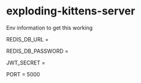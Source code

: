 # exploding-kittens-server

Env information to get this working

REDIS_DB_URL = 

REDIS_DB_PASSWORD = 

JWT_SECRET = 

PORT = 5000


